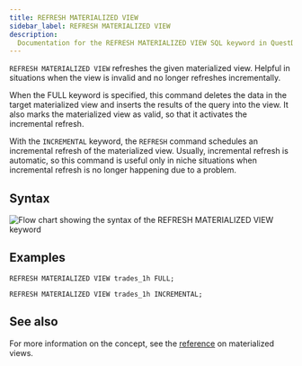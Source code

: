 ```yaml
---
title: REFRESH MATERIALIZED VIEW
sidebar_label: REFRESH MATERIALIZED VIEW
description:
  Documentation for the REFRESH MATERIALIZED VIEW SQL keyword in QuestDB.
---
```


`REFRESH MATERIALIZED VIEW` refreshes the given materialized view. Helpful in
situations when the view is invalid and no longer refreshes incrementally.

When the FULL keyword is specified, this command deletes the data in the target
materialized view and inserts the results of the query into the view. It also
marks the materialized view as valid, so that it activates the incremental
refresh.

With the `INCREMENTAL` keyword, the `REFRESH` command schedules an incremental
refresh of the materialized view. Usually, incremental refresh is automatic, so
this command is useful only in niche situations when incremental refresh is no
longer happening due to a problem.

## Syntax

![Flow chart showing the syntax of the REFRESH MATERIALIZED VIEW keyword](/images/docs/diagrams/refreshMatView.svg)

## Examples

```questdb-sql
REFRESH MATERIALIZED VIEW trades_1h FULL;
```

```questdb-sql
REFRESH MATERIALIZED VIEW trades_1h INCREMENTAL;
```

## See also

For more information on the concept, see the
[reference](/docs/concept/mat-views/) on materialized views.
